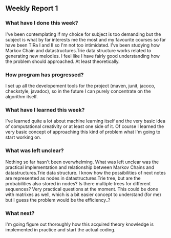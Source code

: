 ## Weekly Report 1


### What have I done this week?


I've been contemplating if my choice for subject is too demanding but the subject is what by far interests me the most
and my favourite courses so far have been TiRa I and II so I'm not too intimidated. I've been studying how Markov Chain and datastructures.Trie 
data structure works related to generating new melodies. I feel like I have fairly good understanding how the problem should 
approached. At least theoretically.


### How program has progressed?


I set up all the developement tools for the project (maven, junit, jacoco, checkstyle, javadoc), so in the future
I can purely concentrate on the algorithm itself.


### What have I learned this week?


I've learned quite a lot about machine learning itself and the very basic idea of computational creativity or at least
one side of it. Of course I learned the very basic concept of approaching this kind of problem what I'm going to start 
working on.


### What was left unclear?


Nothing so far hasn't been overwhelming. What was left unclear was the practical implementation and relationship between
Markov Chains and datastructures.Trie data structure. I know how the possibilities of next notes are represented as nodes in datastructures.Trie tree, but are
the probabilities also stored in nodes? Is there multiple trees for different sequences? Very practical questions at the moment.
This could be done with matrixes as well, which is a bit easier concept to understand (for me) but I guess the problem would be
the efficiency..?


### What next?


I'm going figure out thoroughly how this acquired theory knowledge is implemented in practice and start the actual coding.
